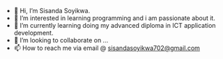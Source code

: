 - 👋 Hi, I’m Sisanda Soyikwa.
- 👀 I’m interested in learning programming and i am passionate about it.
- 🌱 I’m currently learning doing my advanced diploma in ICT application development.
- 💞️ I’m looking to collaborate on ...
- 📫 How to reach me via email @ sisandasoyikwa702@gmail.com

<!---
Sisanda Soyikwa is a ✨ special ✨ repository because its `README.md` (this file) appears on your GitHub profile.
You can click the Preview link to take a look at your changes.
--->
